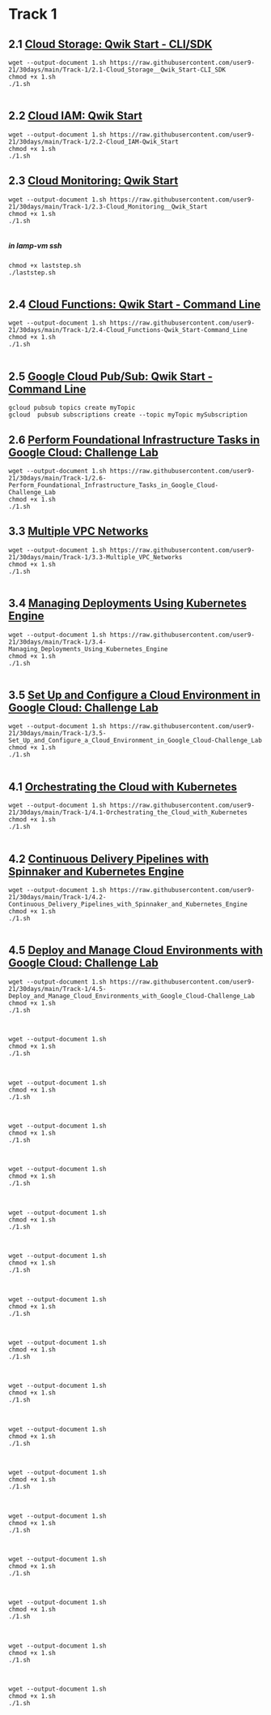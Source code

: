# Track 1

## 2.1 [Cloud Storage: Qwik Start - CLI/SDK](https://www.cloudskillsboost.google/focuses/569?parent=catalog)
```
wget --output-document 1.sh https://raw.githubusercontent.com/user9-21/30days/main/Track-1/2.1-Cloud_Storage__Qwik_Start-CLI_SDK
chmod +x 1.sh
./1.sh


```
## 2.2 [Cloud IAM: Qwik Start](https://www.cloudskillsboost.google/focuses/551?parent=catalog)
```
wget --output-document 1.sh https://raw.githubusercontent.com/user9-21/30days/main/Track-1/2.2-Cloud_IAM-Qwik_Start
chmod +x 1.sh
./1.sh

```

## 2.3 [Cloud Monitoring: Qwik Start](https://www.cloudskillsboost.google/focuses/10599?parent=catalog)
```
wget --output-document 1.sh https://raw.githubusercontent.com/user9-21/30days/main/Track-1/2.3-Cloud_Monitoring__Qwik_Start
chmod +x 1.sh
./1.sh


```
##### in lamp-vm ssh
```
chmod +x laststep.sh
./laststep.sh


```
## 2.4 [Cloud Functions: Qwik Start - Command Line](https://www.cloudskillsboost.google/focuses/916?parent=catalog)
```
wget --output-document 1.sh https://raw.githubusercontent.com/user9-21/30days/main/Track-1/2.4-Cloud_Functions-Qwik_Start-Command_Line
chmod +x 1.sh
./1.sh


```

## 2.5 [Google Cloud Pub/Sub: Qwik Start - Command Line](https://www.cloudskillsboost.google/focuses/925?parent=catalog)
```
gcloud pubsub topics create myTopic
gcloud  pubsub subscriptions create --topic myTopic mySubscription

```

## 2.6 [Perform Foundational Infrastructure Tasks in Google Cloud: Challenge Lab](https://www.cloudskillsboost.google/focuses/10379?parent=catalog)
```
wget --output-document 1.sh https://raw.githubusercontent.com/user9-21/30days/main/Track-1/2.6-Perform_Foundational_Infrastructure_Tasks_in_Google_Cloud-Challenge_Lab
chmod +x 1.sh
./1.sh

```

## 3.3 [Multiple VPC Networks](https://www.cloudskillsboost.google/focuses/1230?parent=catalog)
```
wget --output-document 1.sh https://raw.githubusercontent.com/user9-21/30days/main/Track-1/3.3-Multiple_VPC_Networks
chmod +x 1.sh
./1.sh


```

## 3.4 [Managing Deployments Using Kubernetes Engine](https://www.cloudskillsboost.google/focuses/639?parent=catalog)
```
wget --output-document 1.sh https://raw.githubusercontent.com/user9-21/30days/main/Track-1/3.4-Managing_Deployments_Using_Kubernetes_Engine
chmod +x 1.sh
./1.sh


```

## 3.5 [Set Up and Configure a Cloud Environment in Google Cloud: Challenge Lab](https://www.cloudskillsboost.google/focuses/10603?parent=catalog)
```
wget --output-document 1.sh https://raw.githubusercontent.com/user9-21/30days/main/Track-1/3.5-Set_Up_and_Configure_a_Cloud_Environment_in_Google_Cloud-Challenge_Lab
chmod +x 1.sh
./1.sh


```
## 4.1 [Orchestrating the Cloud with Kubernetes](https://www.cloudskillsboost.google/focuses/557?parent=catalog)
```
wget --output-document 1.sh https://raw.githubusercontent.com/user9-21/30days/main/Track-1/4.1-Orchestrating_the_Cloud_with_Kubernetes
chmod +x 1.sh
./1.sh


```

## 4.2 [Continuous Delivery Pipelines with Spinnaker and Kubernetes Engine](https://www.cloudskillsboost.google/focuses/552?parent=catalog)
```
wget --output-document 1.sh https://raw.githubusercontent.com/user9-21/30days/main/Track-1/4.2-Continuous_Delivery_Pipelines_with_Spinnaker_and_Kubernetes_Engine
chmod +x 1.sh
./1.sh


```

## 4.5 [Deploy and Manage Cloud Environments with Google Cloud: Challenge Lab](https://www.cloudskillsboost.google/focuses/10417?parent=catalog)
```
wget --output-document 1.sh https://raw.githubusercontent.com/user9-21/30days/main/Track-1/4.5-Deploy_and_Manage_Cloud_Environments_with_Google_Cloud-Challenge_Lab
chmod +x 1.sh
./1.sh


```

## 
```
wget --output-document 1.sh 
chmod +x 1.sh
./1.sh


```
## 

```
wget --output-document 1.sh 
chmod +x 1.sh
./1.sh


```

## 
```
wget --output-document 1.sh 
chmod +x 1.sh
./1.sh


```

## 
```
wget --output-document 1.sh 
chmod +x 1.sh
./1.sh


```


## 
```
wget --output-document 1.sh 
chmod +x 1.sh
./1.sh


```

## 
```
wget --output-document 1.sh 
chmod +x 1.sh
./1.sh


```
## 
```
wget --output-document 1.sh 
chmod +x 1.sh
./1.sh


```

## 
```
wget --output-document 1.sh 
chmod +x 1.sh
./1.sh


```

## 
```
wget --output-document 1.sh 
chmod +x 1.sh
./1.sh


```
## 
```
wget --output-document 1.sh 
chmod +x 1.sh
./1.sh


```

## 
```
wget --output-document 1.sh 
chmod +x 1.sh
./1.sh


```

## 
```
wget --output-document 1.sh 
chmod +x 1.sh
./1.sh


```

## 
```
wget --output-document 1.sh 
chmod +x 1.sh
./1.sh


```
## 

```
wget --output-document 1.sh 
chmod +x 1.sh
./1.sh


```

## 
```
wget --output-document 1.sh 
chmod +x 1.sh
./1.sh


```

## 
```
wget --output-document 1.sh 
chmod +x 1.sh
./1.sh


```

